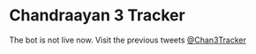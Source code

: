 # Chandraayan 3 Tracker

The bot is not live now.
Visit the previous tweets [@Chan3Tracker](https://twitter.com/Chan3Tracker)
